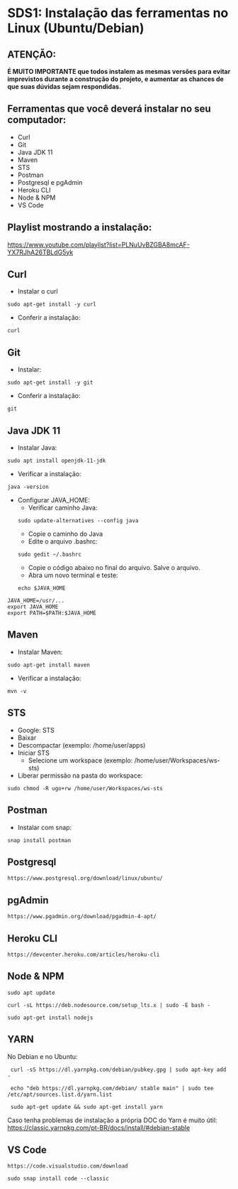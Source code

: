 # SDS1: Instalação das ferramentas no Linux (Ubuntu/Debian)

## ATENÇÃO:

**É MUITO IMPORTANTE que todos instalem as mesmas versões para evitar imprevistos durante a construção do projeto, e aumentar as chances de que suas dúvidas sejam respondidas.**

## Ferramentas que você deverá instalar no seu computador:

- Curl
- Git
- Java JDK 11
- Maven
- STS
- Postman
- Postgresql e pgAdmin
- Heroku CLI
- Node & NPM
- VS Code

## Playlist mostrando a instalação:

https://www.youtube.com/playlist?list=PLNuUvBZGBA8mcAF-YX7RJhA26TBLdG5yk

## Curl

- Instalar o curl
```
sudo apt-get install -y curl
```
- Conferir a instalação: 
```
curl
```

## Git

- Instalar: 
```
sudo apt-get install -y git
```

- Conferir a instalação: 
```
git
```

## Java JDK 11

- Instalar Java: 
```
sudo apt install openjdk-11-jdk
```

- Verificar a instalação: 
```
java -version
```
- Configurar JAVA_HOME:
  - Verificar caminho Java: 
  ```
  sudo update-alternatives --config java
  ```
  - Copie o caminho do Java
  - Edite o arquivo .bashrc: 
  ```
  sudo gedit ~/.bashrc
  ```
  - Copie o código abaixo no final do arquivo. Salve o arquivo.
  - Abra um novo terminal e teste: 
  ```
  echo $JAVA_HOME
  ```

```
JAVA_HOME=/usr/...
export JAVA_HOME
export PATH=$PATH:$JAVA_HOME
```

## Maven

- Instalar Maven: 
```
sudo apt-get install maven
```
- Verificar a instalação: 
```
mvn -v
```

## STS

- Google: STS
- Baixar
- Descompactar (exemplo: /home/user/apps)
- Iniciar STS
  - Selecione um workspace (exemplo: /home/user/Workspaces/ws-sts)
- Liberar permissão na pasta do workspace: 
```
sudo chmod -R ugo+rw /home/user/Workspaces/ws-sts
```

## Postman

- Instalar com snap: 
```
snap install postman
```

## Postgresql

```
https://www.postgresql.org/download/linux/ubuntu/
```

## pgAdmin

```
https://www.pgadmin.org/download/pgadmin-4-apt/
```

## Heroku CLI

```
https://devcenter.heroku.com/articles/heroku-cli
```

## Node & NPM

```
sudo apt update

curl -sL https://deb.nodesource.com/setup_lts.x | sudo -E bash -

sudo apt-get install nodejs
```

## YARN
No Debian e no Ubuntu:
```
 curl -sS https://dl.yarnpkg.com/debian/pubkey.gpg | sudo apt-key add -
 
 echo "deb https://dl.yarnpkg.com/debian/ stable main" | sudo tee /etc/apt/sources.list.d/yarn.list
 
 sudo apt-get update && sudo apt-get install yarn

```
Caso tenha problemas de instalação a própria DOC do Yarn é muito útil: https://classic.yarnpkg.com/pt-BR/docs/install/#debian-stable

## VS Code

```
https://code.visualstudio.com/download

sudo snap install code --classic
```

